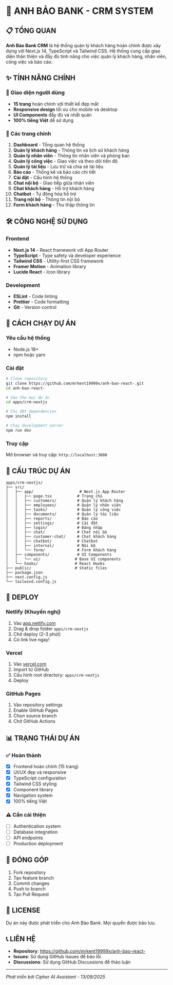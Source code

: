 # 🏦 ANH BẢO BANK - CRM SYSTEM

## 📋 TỔNG QUAN

**Anh Bảo Bank CRM** là hệ thống quản lý khách hàng hoàn chỉnh được xây dựng với Next.js 14, TypeScript và Tailwind CSS. Hệ thống cung cấp giao diện thân thiện và đầy đủ tính năng cho việc quản lý khách hàng, nhân viên, công việc và báo cáo.

## ✨ TÍNH NĂNG CHÍNH

### 🎨 Giao diện người dùng
- **15 trang** hoàn chỉnh với thiết kế đẹp mắt
- **Responsive design** tối ưu cho mobile và desktop
- **UI Components** đầy đủ và nhất quán
- **100% tiếng Việt** dễ sử dụng

### 📱 Các trang chính
1. **Dashboard** - Tổng quan hệ thống
2. **Quản lý khách hàng** - Thông tin và lịch sử khách hàng
3. **Quản lý nhân viên** - Thông tin nhân viên và phòng ban
4. **Quản lý công việc** - Giao việc và theo dõi tiến độ
5. **Quản lý tài liệu** - Lưu trữ và chia sẻ tài liệu
6. **Báo cáo** - Thống kê và báo cáo chi tiết
7. **Cài đặt** - Cấu hình hệ thống
8. **Chat nội bộ** - Giao tiếp giữa nhân viên
9. **Chat khách hàng** - Hỗ trợ khách hàng
10. **Chatbot** - Tự động hóa hỗ trợ
11. **Trang nội bộ** - Thông tin nội bộ
12. **Form khách hàng** - Thu thập thông tin

## 🛠️ CÔNG NGHỆ SỬ DỤNG

### Frontend
- **Next.js 14** - React framework với App Router
- **TypeScript** - Type safety và developer experience
- **Tailwind CSS** - Utility-first CSS framework
- **Framer Motion** - Animation library
- **Lucide React** - Icon library

### Development
- **ESLint** - Code linting
- **Prettier** - Code formatting
- **Git** - Version control

## 🚀 CÁCH CHẠY DỰ ÁN

### Yêu cầu hệ thống
- Node.js 18+ 
- npm hoặc yarn

### Cài đặt
```bash
# Clone repository
git clone https://github.com/mrkent19999x/anh-bao-react-.git
cd anh-bao-react-

# Vào thư mục dự án
cd apps/crm-nextjs

# Cài đặt dependencies
npm install

# Chạy development server
npm run dev
```

### Truy cập
Mở browser và truy cập: `http://localhost:3000`

## 📁 CẤU TRÚC DỰ ÁN

```
apps/crm-nextjs/
├── src/
│   ├── app/                    # Next.js App Router
│   │   ├── page.tsx           # Trang chủ
│   │   ├── customers/         # Quản lý khách hàng
│   │   ├── employees/         # Quản lý nhân viên
│   │   ├── tasks/             # Quản lý công việc
│   │   ├── documents/         # Quản lý tài liệu
│   │   ├── reports/           # Báo cáo
│   │   ├── settings/          # Cài đặt
│   │   ├── login/             # Đăng nhập
│   │   ├── chat/              # Chat nội bộ
│   │   ├── customer-chat/     # Chat khách hàng
│   │   ├── chatbot/           # Chatbot
│   │   ├── internal/          # Nội bộ
│   │   └── form/              # Form khách hàng
│   ├── components/            # UI Components
│   │   └── ui/               # Base UI components
│   └── hooks/                # React Hooks
├── public/                   # Static files
├── package.json
├── next.config.js
└── tailwind.config.js
```

## 🎯 DEPLOY

### Netlify (Khuyến nghị)
1. Vào [app.netlify.com](https://app.netlify.com)
2. Drag & drop folder `apps/crm-nextjs`
3. Chờ deploy (2-3 phút)
4. Có link live ngay!

### Vercel
1. Vào [vercel.com](https://vercel.com)
2. Import từ GitHub
3. Cấu hình root directory: `apps/crm-nextjs`
4. Deploy

### GitHub Pages
1. Vào repository settings
2. Enable GitHub Pages
3. Chọn source branch
4. Chờ GitHub Actions

## 📊 TRẠNG THÁI DỰ ÁN

### ✅ Hoàn thành
- [x] Frontend hoàn chỉnh (15 trang)
- [x] UI/UX đẹp và responsive
- [x] TypeScript configuration
- [x] Tailwind CSS styling
- [x] Component library
- [x] Navigation system
- [x] 100% tiếng Việt

### ⚠️ Cần cải thiện
- [ ] Authentication system
- [ ] Database integration
- [ ] API endpoints
- [ ] Production deployment

## 🤝 ĐÓNG GÓP

1. Fork repository
2. Tạo feature branch
3. Commit changes
4. Push to branch
5. Tạo Pull Request

## 📄 LICENSE

Dự án này được phát triển cho Anh Bảo Bank. Mọi quyền được bảo lưu.

## 📞 LIÊN HỆ

- **Repository**: https://github.com/mrkent19999x/anh-bao-react-
- **Issues**: Sử dụng GitHub Issues để báo lỗi
- **Discussions**: Sử dụng GitHub Discussions để thảo luận

---

*Phát triển bởi Cipher AI Assistant - 13/09/2025*